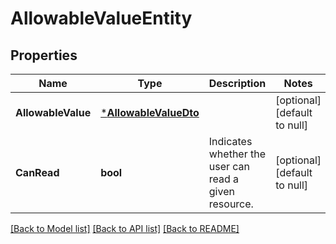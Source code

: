 # AllowableValueEntity

## Properties
Name | Type | Description | Notes
------------ | ------------- | ------------- | -------------
**AllowableValue** | [***AllowableValueDto**](AllowableValueDTO.md) |  | [optional] [default to null]
**CanRead** | **bool** | Indicates whether the user can read a given resource. | [optional] [default to null]

[[Back to Model list]](../README.md#documentation-for-models) [[Back to API list]](../README.md#documentation-for-api-endpoints) [[Back to README]](../README.md)


